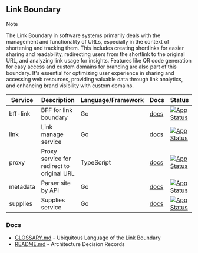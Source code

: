 ## Link Boundary

> [!NOTE]
> The Link Boundary in software systems primarily deals with the management and functionality of URLs, 
> especially in the context of shortening and tracking them. This includes creating shortlinks for easier sharing and 
> readability, redirecting users from the shortlink to the original URL, and analyzing link usage for insights. 
> Features like QR code generation for easy access and custom domains for branding are also part of this boundary. 
> It's essential for optimizing user experience in sharing and accessing web resources, providing valuable data through 
> link analytics, and enhancing brand visibility with custom domains.

| Service  | Description                                | Language/Framework | Docs                                        | Status                                                                                                                                                   |
|----------|--------------------------------------------|--------------------|---------------------------------------------|----------------------------------------------------------------------------------------------------------------------------------------------------------|
| bff-link | BFF for link boundary                      | Go                 | [docs](./boundaries/link/bff-link/README.md) | [![App Status](https://argo.shortlink.best/api/badge?name=shortlink-bff-link&revision=true)](https://argo.shortlink.best/applications/shortlink-bff-link)  |
| link     | Link manage service                        | Go                 | [docs](./link/README.md)                    | [![App Status](https://argo.shortlink.best/api/badge?name=shortlink-link&revision=true)](https://argo.shortlink.best/applications/shortlink-link)        |                                                                    
| proxy    | Proxy service for redirect to original URL | TypeScript         | [docs](./proxy/README.md)                   | [![App Status](https://argo.shortlink.best/api/badge?name=shortlink-proxy&revision=true)](https://argo.shortlink.best/applications/shortlink-proxy)      |                                                                   
| metadata | Parser site by API                         | Go                 | [docs](./metadata/README.md)                | [![App Status](https://argo.shortlink.best/api/badge?name=shortlink-metadata&revision=true)](https://argo.shortlink.best/applications/shortlink-metadata) |                                                                
| supplies | Supplies service                           | Go                 | [docs](./supplies/README.md)                | [![App Status](https://argo.shortlink.best/api/badge?name=shortlink-supplies&revision=true)](https://argo.shortlink.best/applications/shortlink-supplies) |

### Docs

- [GLOSSARY.md](./GLOSSARY.md) - Ubiquitous Language of the Link Boundary
- [README.md](./docs/ADR/README.md) - Architecture Decision Records
